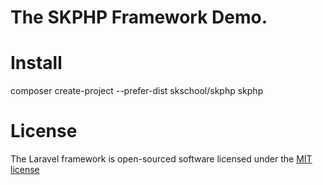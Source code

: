 # The SKPHP Framework Demo.


# Install
composer create-project --prefer-dist skschool/skphp skphp

# License

The Laravel framework is open-sourced software licensed under the <a href="http://opensource.org/licenses/MIT">MIT license</a>
